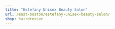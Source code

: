 ```yaml
---
title: "Estefany Unisex Beauty Salon"
url: /east-boston/estefany-unisex-beauty-salon/
shop: hairdresser
---
```

